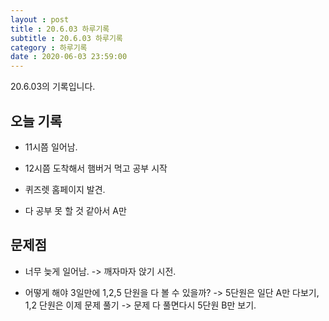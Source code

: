 ```yaml
---
layout : post
title : 20.6.03 하루기록
subtitle : 20.6.03 하루기록
category : 하루기록
date : 2020-06-03 23:59:00
---
```

20.6.03의 기록입니다.

## 오늘 기록

- 11시쯤 일어남.

- 12시쯤 도착해서 햄버거 먹고 공부 시작

- 퀴즈렛 홈페이지 발견.  

- 다 공부 못 할 것 같아서 A만

## 문제점

- 너무 늦게 일어남.
-> 깨자마자 앉기 시전.  

- 어떻게 해야 3일만에 1,2,5 단원을 다 볼 수 있을까?
-> 5단원은 일단 A만 다보기, 1,2 단원은 이제 문제 풀기
-> 문제 다 풀면다시 5단원 B만 보기.
